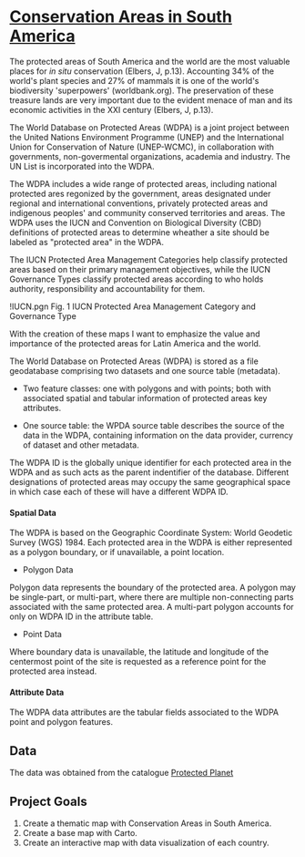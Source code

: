 # [Conservation Areas in South America](https://geo.gob.bo/geonetwork/srv/eng/catalog.search#/metadata/46bb6940-2f29-40bd-a330-64edd523a3e9)


The protected areas of South America and the world are the most valuable places for *in situ* conservation (Elbers, J, p.13). Accounting 34% of the world's plant species and 27% of mammals it is one of the world's biodiversity 'superpowers' (worldbank.org). The preservation of these treasure lands are very important due to the evident menace of man and its economic activities in the XXI century (Elbers, J, p.13). 

The World Database on Protected Areas (WDPA) is a joint project between the United Nations Environment Programme (UNEP) and the International Union for Conservation of Nature (UNEP-WCMC), in collaboration with governments, non-govermental organizations, academia and industry. The UN List is incorporated into the WDPA. 

The WDPA includes a wide range of protected areas, including national protected ares regonized by the government, areas designated under regional and international conventions, privately protected areas and indigenous peoples' and community conserved territories and areas. The WDPA uses the IUCN and Convention on Biological Diversity (CBD) definitions of protected areas to determine wheather a site should be labeled as "protected area" in the WDPA.

The IUCN Protected Area Management Categories help classify protected areas based on their primary management objectives, while the IUCN Governance Types classify protected areas according to who holds authority, responsibility and accountability for them. 

!IUCN.pgn
Fig. 1 IUCN Protected Area Management Category and Governance Type

With the creation of these maps I want to emphasize the value and importance of the protected areas for Latin America and the world.

The World Database on Protected Areas (WDPA) is stored as a file geodatabase comprising two datasets and one source table (metadata). 

*  Two feature classes: one with polygons and with points; both with associated spatial and tabular information of protected areas key attributes. 

*  One source table: the WPDA source table describes the source of the data in the WDPA, containing information on the data provider, currency of dataset and other metadata.

The WDPA ID is the globally unique identifier for each protected area in the WDPA and as such acts as the parent indentifier of the database. Different designations of protected areas may occupy the same geographical space in which case each of these will have a different WDPA ID. 

#### Spatial Data

The WDPA is based on the Geographic Coordinate System: World Geodetic Survey (WGS) 1984. Each protected area in the WDPA is either represented as a polygon boundary, or if unavailable, a point location.

*   Polygon Data

Polygon data represents the boundary of the protected area. A polygon may be single-part, or multi-part, where there are multiple non-connecting parts associated with the same protected area. A multi-part polygon accounts for only on WDPA ID in the attribute table.

*   Point Data

Where boundary data is unavailable, the latitude and longitude of the centermost point of the site is requested as a reference point for the protected area instead.

#### Attribute Data

The WDPA data attributes are the tabular fields associated to the WDPA point and polygon features. 

## Data

The data was obtained from the catalogue [Protected Planet](https://protectedplanet.net/c/unep-regions#Latin%20America%20&%20Caribbean)

<!-- GeoBolivia: [Mapa Área de Conservación Suramerica COSIPLAN, 2015](https://geo.gob.bo/geonetwork/srv/eng/catalog.search#/metadata/46bb6940-2f29-40bd-a330-64edd523a3e9) -->

## Project Goals

1. Create a thematic map with Conservation Areas in South America.
2. Create a base map with Carto.
3. Create an interactive map with data visualization of each country.
